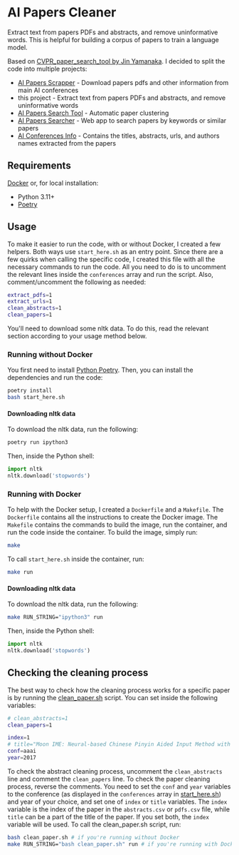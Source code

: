 # AI Papers Cleaner

Extract text from papers PDFs and abstracts, and remove uninformative words. This is helpful for building a corpus of papers to train a language model.

Based on [CVPR_paper_search_tool by Jin Yamanaka](https://github.com/jiny2001/CVPR_paper_search_tool). I decided to split the code into multiple projects:

- [AI Papers Scrapper](https://github.com/george-gca/ai_papers_scrapper) - Download papers pdfs and other information from main AI conferences
- this project - Extract text from papers PDFs and abstracts, and remove uninformative words
- [AI Papers Search Tool](https://github.com/george-gca/ai_papers_search_tool) - Automatic paper clustering
- [AI Papers Searcher](https://github.com/george-gca/ai_papers_searcher) - Web app to search papers by keywords or similar papers
- [AI Conferences Info](https://github.com/george-gca/ai_conferences_info) - Contains the titles, abstracts, urls, and authors names extracted from the papers

## Requirements

[Docker](https://www.docker.com/) or, for local installation:

- Python 3.11+
- [Poetry](https://python-poetry.org/docs/)

## Usage

To make it easier to run the code, with or without Docker, I created a few helpers. Both ways use `start_here.sh` as an entry point. Since there are a few quirks when calling the specific code, I created this file with all the necessary commands to run the code. All you need to do is to uncomment the relevant lines inside the `conferences` array and run the script. Also, comment/uncomment the following as needed:

```bash
extract_pdfs=1
extract_urls=1
clean_abstracts=1
clean_papers=1
```

You'll need to download some nltk data. To do this, read the relevant section according to your usage method below.

### Running without Docker

You first need to install [Python Poetry](https://python-poetry.org/docs/). Then, you can install the dependencies and run the code:

```bash
poetry install
bash start_here.sh
```

#### Downloading nltk data

To download the nltk data, run the following:

```bash
poetry run ipython3
```

Then, inside the Python shell:

```python
import nltk
nltk.download('stopwords')
```

### Running with Docker

To help with the Docker setup, I created a `Dockerfile` and a `Makefile`. The `Dockerfile` contains all the instructions to create the Docker image. The `Makefile` contains the commands to build the image, run the container, and run the code inside the container. To build the image, simply run:

```bash
make
```

To call `start_here.sh` inside the container, run:

```bash
make run
```

#### Downloading nltk data

To download the nltk data, run the following:

```bash
make RUN_STRING="ipython3" run
```

Then, inside the Python shell:

```python
import nltk
nltk.download('stopwords')
```

## Checking the cleaning process

The best way to check how the cleaning process works for a specific paper is by running the [clean_paper.sh](clean_paper.sh) script. You can set inside the following variables:

```bash
# clean_abstracts=1
clean_papers=1

index=1
# title="Moon IME: Neural-based Chinese Pinyin Aided Input Method with Customizable Association"
conf=aaai
year=2017
```

To check the abstract cleaning process, uncomment the `clean_abstracts` line and comment the `clean_papers` line. To check the paper cleaning process, reverse the comments. You need to set the `conf` and `year` variables to the conference (as displayed in the `conferences` array in [start_here.sh](start_here.sh)) and year of your choice, and set one of `index` or `title` variables. The `index` variable is the index of the paper in the `abstracts.csv` or `pdfs.csv` file, while `title` can be a part of the title of the paper. If you set both, the `index` variable will be used. To call the clean_paper.sh script, run:

```bash
bash clean_paper.sh # if you're running without Docker
make RUN_STRING="bash clean_paper.sh" run # if you're running with Docker
```
